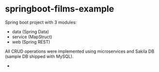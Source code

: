 # springboot-films-example

Spring boot project with 3 modules:

- data (Spring Data)
- service (MapStruct)
- web (Spring REST)

All CRUD operations were implemented using microservices and Sakila DB
(sample DB shipped with MySQL).

- 
